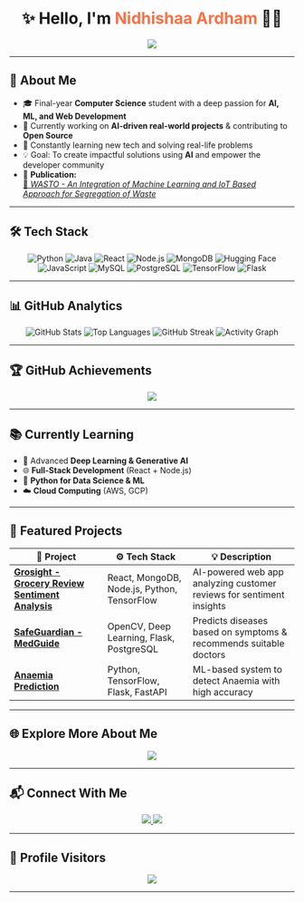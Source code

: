 <h1 align="center">✨ Hello, I'm <span style="color:#F77247;">Nidhishaa Ardham</span> 👩‍💻</h1>

<p align="center">
  <img src="https://readme-typing-svg.herokuapp.com?color=F77247&lines=Software+Developer+|+AI+%26+ML+Enthusiast;Passionate+about+Web+Development;Open+Source+Contributor;Always+Learning+and+Building">
</p>

---

## 💫 About Me  

- 🎓 Final-year **Computer Science** student with a deep passion for **AI, ML, and Web Development**  
- 🚀 Currently working on **AI-driven real-world projects** & contributing to **Open Source**  
- 🌱 Constantly learning new tech and solving real-life problems  
- 💡 Goal: To create impactful solutions using **AI** and empower the developer community  
- 🧾 **Publication:**  
  [📘 *WASTO - An Integration of Machine Learning and IoT Based Approach for Segregation of Waste*](https://www.researchgate.net/publication/393385702_WASTO-An_Integration_of_Machine_Learning_and_IOT_Based_Approach_for_Segregation_of_Waste)

---

## 🛠️ Tech Stack  

<div align="center">

![Python](https://img.shields.io/badge/Python-3776AB?style=for-the-badge&logo=python&logoColor=white)
![Java](https://img.shields.io/badge/Java-ED8B00?style=for-the-badge&logo=openjdk&logoColor=white)
![React](https://img.shields.io/badge/React-61DAFB?style=for-the-badge&logo=react&logoColor=black)
![Node.js](https://img.shields.io/badge/Node.js-43853D?style=for-the-badge&logo=node.js&logoColor=white)
![MongoDB](https://img.shields.io/badge/MongoDB-4EA94B?style=for-the-badge&logo=mongodb&logoColor=white)
![Hugging Face](https://img.shields.io/badge/HuggingFace-FDEE21?style=for-the-badge&logo=HuggingFace&logoColor=black)
![JavaScript](https://img.shields.io/badge/JavaScript-323330?style=for-the-badge&logo=javascript&logoColor=F7DF1E)
![MySQL](https://img.shields.io/badge/MySQL-005C84?style=for-the-badge&logo=mysql&logoColor=white)
![PostgreSQL](https://img.shields.io/badge/PostgreSQL-316192?style=for-the-badge&logo=postgresql&logoColor=white)
![TensorFlow](https://img.shields.io/badge/TensorFlow-FF6F00?style=for-the-badge&logo=tensorflow&logoColor=white)
![Flask](https://img.shields.io/badge/Flask-000000?style=for-the-badge&logo=flask&logoColor=white)

</div>

---

## 📊 GitHub Analytics  

<div align="center">

![GitHub Stats](https://github-readme-stats.vercel.app/api?username=nidhicode7&show_icons=true&theme=algolia&hide_border=true)
![Top Languages](https://github-readme-stats.vercel.app/api/top-langs/?username=nidhicode7&layout=compact&theme=radical&hide_border=true)
![GitHub Streak](https://github-readme-streak-stats.herokuapp.com?user=nidhicode7&theme=algolia&hide_border=true)
![Activity Graph](https://github-readme-activity-graph.vercel.app/graph?username=nidhicode7&theme=dracula)

</div>

---

## 🏆 GitHub Achievements  

<p align="center">
  <img src="https://github-profile-trophy.vercel.app/?username=nidhicode7&theme=radical&no-frame=true&margin-w=10" />
</p>

---

## 📚 Currently Learning  

- 🤖 Advanced **Deep Learning & Generative AI**  
- 🌐 **Full-Stack Development** (React + Node.js)  
- 🐍 **Python for Data Science & ML**  
- ☁️ **Cloud Computing** (AWS, GCP)  

---

## 🚀 Featured Projects  

| 🔗 Project | ⚙️ Tech Stack | 💡 Description |
|-------------|---------------|----------------|
| [**Grosight - Grocery Review Sentiment Analysis**](https://github.com/nidhicode7/grosight) | React, MongoDB, Node.js, Python, TensorFlow | AI-powered web app analyzing customer reviews for sentiment insights |
| [**SafeGuardian - MedGuide**](https://github.com/nidhicode7/MedGuide) | OpenCV, Deep Learning, Flask, PostgreSQL | Predicts diseases based on symptoms & recommends suitable doctors |
| [**Anaemia Prediction**](https://github.com/nidhicode7/Anaemia-Prediction) | Python, TensorFlow, Flask, FastAPI | ML-based system to detect Anaemia with high accuracy |

---

## 🌐 Explore More About Me  

<p align="center">
  <a href="https://myportfolio-mtjf.onrender.com" target="_blank">
    <img src="https://img.shields.io/badge/🌎%20Visit%20My%20Portfolio-0A66C2?style=for-the-badge&logo=google-chrome&logoColor=white" />
  </a>
</p>

---

## 📬 Connect With Me  

<p align="center">
  <a href="https://in.linkedin.com/in/nidhishaa-ardham-767181303" target="_blank">
    <img src="https://img.shields.io/badge/LinkedIn-0077B5?style=for-the-badge&logo=linkedin&logoColor=white" />
  </a>
  <a href="mailto:nidhishaaardham07@gmail.com">
    <img src="https://img.shields.io/badge/Gmail-D14836?style=for-the-badge&logo=gmail&logoColor=white" />
  </a>
</p>

---

## 👀 Profile Visitors  

<p align="center">
  <img src="https://komarev.com/ghpvc/?username=nidhicode7&color=blue&style=for-the-badge" />
</p>

---
